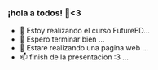 ### ¡hola a todos! 👋<3
- 👀 Estoy realizando el curso FutureED...
- 🌱 Espero terminar bien ...
- 💞️ Estare realizando una pagina web ...
- 📫 finish de la presentacion :3 ...

